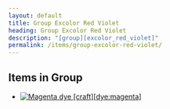 ```yaml
---
layout: default
title: Group Excolor Red Violet
heading: Group Excolor Red Violet
description: "[group][excolor_red_violet]"
permalink: /items/group-excolor-red-violet/
---
```



## Items in Group

<ul class="list-items">
    <li><a href="{{site.baseurl}}/items/dye-magenta/"><img src="{{site.baseurl}}/assets/img/items/textures/dye_magenta.png" data-toggle="tooltip" title="Magenta dye [craft][dye:magenta]"></a></li>
</ul>
